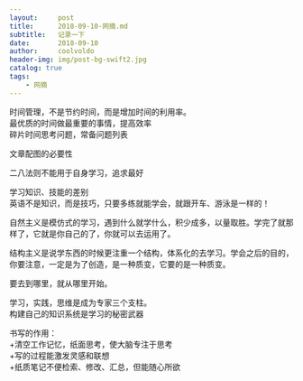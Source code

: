 ```yaml
---
layout:     post
title:      2018-09-10-网摘.md
subtitle:   记录一下
date:       2018-09-10
author:     coolvoldo
header-img: img/post-bg-swift2.jpg
catalog: true
tags:
    - 网摘 
---
```


时间管理，不是节约时间，而是增加时间的利用率。  
最优质的时间做最重要的事情，提高效率  
碎片时间思考问题，常备问题列表  

文章配图的必要性

二八法则不能用于自身学习，追求最好

学习知识、技能的差别  
英语不是知识，而是技巧，只要多练就能学会，就跟开车、游泳是一样的！

自然主义是模仿式的学习，遇到什么就学什么，积少成多，以量取胜。学完了就那样了，它就是你自己的了，你就可以去运用了。

结构主义是说学东西的时候更注重一个结构，体系化的去学习。学会之后的目的，你要注意，一定是为了创造，是一种质变，它要的是一种质变。

要去到哪里，就从哪里开始。

学习，实践，思维是成为专家三个支柱。  
构建自己的知识系统是学习的秘密武器  

书写的作用：  
+清空工作记忆，纸面思考，使大脑专注于思考  
+写的过程能激发灵感和联想  
+纸质笔记不便检索、修改、汇总，但能随心所欲



